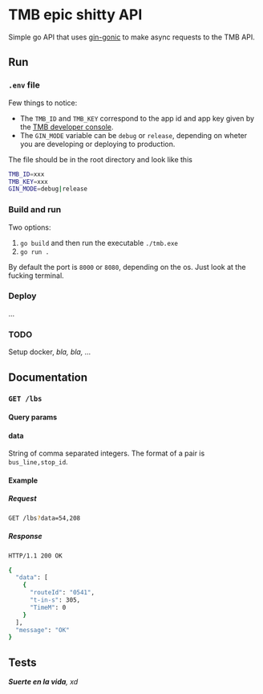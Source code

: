 # TMB epic shitty API

Simple go API that uses [gin-gonic](https://github.com/gin-gonic/gin) to make async requests to the TMB API.

## Run

### `.env` file

Few things to notice:

- The `TMB_ID` and `TMB_KEY` correspond to the app id and app key given by the [TMB developer console](https://developer.tmb.cat/).
- The `GIN_MODE` variable can be `debug` or `release`, depending on wheter you are developing or deploying to production.

The file should be in the root directory and look like this

```bash
TMB_ID=xxx
TMB_KEY=xxx
GIN_MODE=debug|release
```

### Build and run

Two options:

1. `go build` and then run the executable `./tmb.exe`
2. `go run .`

By default the port is `8000` or `8080`, depending on the os. Just look at the fucking terminal.

### Deploy

...

### TODO

Setup docker, *bla, bla, ...*

## Documentation

### `GET /lbs`

#### Query params

#### data

String of comma separated integers. The format of a pair is `bus_line,stop_id`.

#### Example

##### Request

```bash
GET /lbs?data=54,208
```

##### Response

```bash
HTTP/1.1 200 OK

{
  "data": [
    {
      "routeId": "0541",
      "t-in-s": 305,
      "TimeM": 0
    }
  ],
  "message": "OK"
}
```

## Tests

***Suerte en la vida**, xd*
